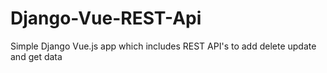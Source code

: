 # Django-Vue-REST-Api
Simple Django Vue.js app which includes REST API's to add delete update and get data 
